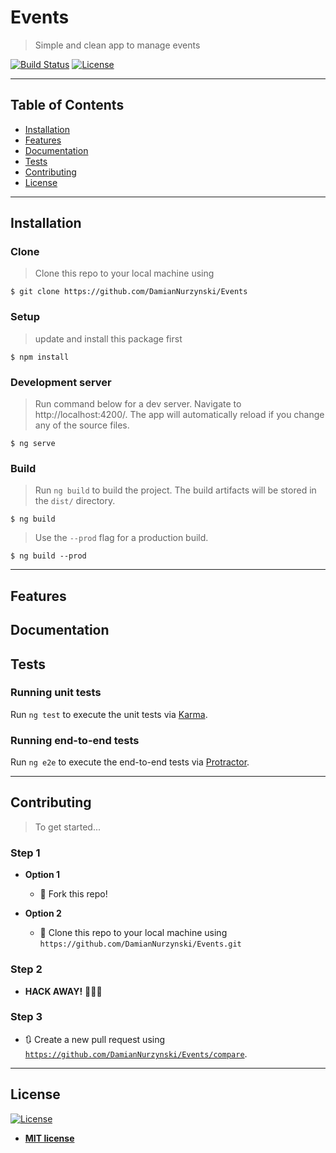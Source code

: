 # Events

> Simple and clean app to manage events

[![Build Status](https://travis-ci.org/DamianNurzynski/Events.svg?branch=master)](https://travis-ci.org/DamianNurzynski/Events)
[![License](http://img.shields.io/:license-mit-blue.svg?style=flat-square)](http://badges.mit-license.org) 

---

## Table of Contents 

- [Installation](#installation)
- [Features](#features)
- [Documentation](#Documentation)
- [Tests](#Tests)
- [Contributing](#contributing)
- [License](#license)


---

## Installation


### Clone

> Clone this repo to your local machine using 
```shell
$ git clone https://github.com/DamianNurzynski/Events
```

### Setup

> update and install this package first

```shell
$ npm install
```


### Development server

> Run command below for a dev server. Navigate to http://localhost:4200/. The app will automatically reload if you change any of the source files.

```shell
$ ng serve
```


### Build

> Run `ng build` to build the project. The build artifacts will be stored in the `dist/` directory.
```shell
$ ng build
```

>  Use the `--prod` flag for a production build.

```shell
$ ng build --prod
```
---

## Features
## Documentation 
## Tests 

### Running unit tests

Run `ng test` to execute the unit tests via [Karma](https://karma-runner.github.io).

### Running end-to-end tests

Run `ng e2e` to execute the end-to-end tests via [Protractor](http://www.protractortest.org/).

---

## Contributing

> To get started...

### Step 1

- **Option 1**
    - 🍴 Fork this repo!

- **Option 2**
    - 👯 Clone this repo to your local machine using `https://github.com/DamianNurzynski/Events.git`

### Step 2

- **HACK AWAY!** 🔨🔨🔨

### Step 3

- 🔃 Create a new pull request using <a href="https://github.com/DamianNurzynski/Events/compare" target="_blank">`https://github.com/DamianNurzynski/Events/compare`</a>.

---


## License

[![License](http://img.shields.io/:license-mit-blue.svg?style=flat-square)](http://badges.mit-license.org)

- **[MIT license](http://opensource.org/licenses/mit-license.php)**
